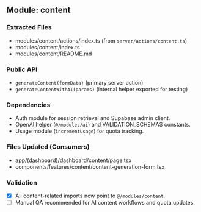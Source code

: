 ## Module: content

### Extracted Files
- modules/content/actions/index.ts (from `server/actions/content.ts`)
- modules/content/index.ts
- modules/content/README.md

### Public API
- `generateContent(formData)` (primary server action)
- `generateContentWithAI(params)` (internal helper exported for testing)

### Dependencies
- Auth module for session retrieval and Supabase admin client.
- OpenAI helper (`@/modules/ai`) and VALIDATION_SCHEMAS constants.
- Usage module (`incrementUsage`) for quota tracking.

### Files Updated (Consumers)
- app/(dashboard)/dashboard/content/page.tsx
- components/features/content/content-generation-form.tsx

### Validation
- [x] All content-related imports now point to `@/modules/content`.
- [ ] Manual QA recommended for AI content workflows and quota updates.
